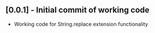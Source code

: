 ## [0.0.1] - Initial commit of working code

* Working code for String.replace extension functionality
